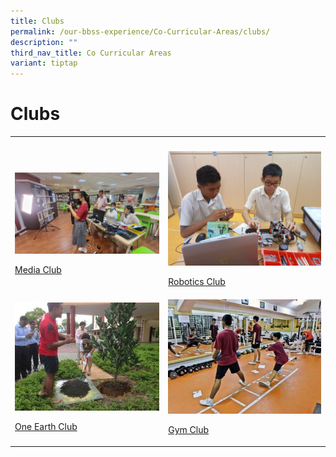```yaml
---
title: Clubs
permalink: /our-bbss-experience/Co-Curricular-Areas/clubs/
description: ""
third_nav_title: Co Curricular Areas
variant: tiptap
---
```

<h1>Clubs</h1>
<table style="minWidth: 50px">
<colgroup>
<col>
<col>
</colgroup>
<tbody>
<tr>
<th rowspan="1" colspan="1">
<p></p>
</th>
<th rowspan="1" colspan="1">
<p></p>
</th>
</tr>
<tr>
<td rowspan="1" colspan="1">
<p></p>
<div class="isomer-image-wrapper">
<img style="width: 100%" height="auto" width="100%" alt="" src="/images/WhatsApp_Image_2024_10_28_at_07_25_04.jpg">
</div>
<p><a href="/clubs/media-club/" rel="noopener noreferrer nofollow" target="_blank">Media Club</a>
</p>
</td>
<td rowspan="1" colspan="1">
<div class="isomer-image-wrapper">
<img style="width: 100%" height="auto" width="100%" src="/images/Our%20BBSS%20Experience/Cca/Clubs/Robotics%20Club.jpeg">
</div>
<p><a href="/clubs/robotics-club/" rel="noopener noreferrer nofollow" target="_blank">Robotics Club</a>
</p>
</td>
</tr>
<tr>
<td rowspan="1" colspan="1">
<div class="isomer-image-wrapper">
<img style="width: 100%" height="auto" width="100%" src="/images/Our%20BBSS%20Experience/Cca/Clubs/Mrs%20Kok%20planting%20a%20tree%20in%20school.jpg">
</div>
<p><a href="/clubs/one-earth-club/" rel="noopener noreferrer nofollow" target="_blank">One Earth Club</a>
</p>
</td>
<td rowspan="1" colspan="1">
<div class="isomer-image-wrapper">
<img style="width: 100%" height="auto" width="100%" src="/images/Our%20BBSS%20Experience/Cca/Clubs/SAM_1169.jpg">
</div>
<p><a href="/clubs/gym-club/" rel="noopener noreferrer nofollow" target="_blank">Gym Club</a>
</p>
</td>
</tr>
</tbody>
</table>
<p></p>
